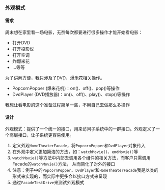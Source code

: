 ### 外观模式

#### 需求

周末想在家里看一场电影，无奈每次都要进行很多操作才能开始看电影：
- 打开DVD
- 打开投影仪
- 打开空调
- 炸爆米花
- ...等等

为了讲解方便，我只涉及了DVD、爆米花相关操作。
- PopcornPopper (爆米花机)：on()、off()、pop()等操作
- DvdPlayer (DVD播放器)：on()、off()、play()、stop()等操作

我想让看电影的这个准备过程简单一些，不用自己去做那么多操作

#### 设计

外观模式：提供了一个统一的接口，用来访问子系统中的一群接口。外观定义了一个高层接口，让子系统更容易使用。

1. 定义外观`HomeTheaterFacade`，将`PopcornPopper`和`DvdPlayer`对象传入
2. 在外观中定义更加简洁的方法，如：`watchMovie()`、`endMovie()`等
3. `watchMovie()`等方法中内部去调用各个组件的相关方法，而客户只需调用Facade的`watchMovie()`方法，
从而简化了对外的接口
4. 注意：例子中的`PopcornPopper`、`DvdPlayer`和`HomeTheaterFacade`我是以类的形式来实现的，而实际中更多会以接口方式来呈现
5. 通过`FacadeTestDrive`来测试外观模式 